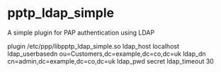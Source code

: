 pptp_ldap_simple
================

A simple plugin for PAP authentication using LDAP

plugin /etc/ppp/libpptp_ldap_simple.so
ldap_host localhost
ldap_userbasedn ou=Customers,dc=example,dc=co,dc=uk
ldap_dn cn=admin,dc=example,dc=co,dc=uk
ldap_pwd secret
ldap_timeout 30
